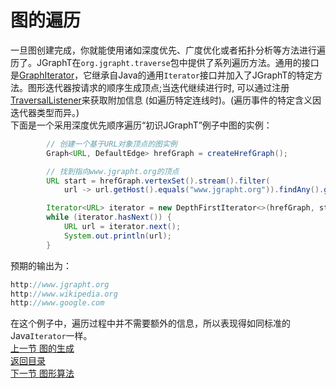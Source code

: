 # 图的遍历  
一旦图创建完成，你就能使用诸如深度优先、广度优化或者拓扑分析等方法进行遍历了。JGraphT在`org.jgrapht.traverse`包中提供了系列遍历方法。通用的接口是[GraphIterator](https://jgrapht.org/javadoc/org/jgrapht/traverse/GraphIterator.html)，它继承自Java的通用`Iterator`接口并加入了JGraphT的特定方法。图形迭代器按请求的顺序生成顶点;当迭代继续进行时, 可以通过注册[TraversalListener](https://jgrapht.org/javadoc/org/jgrapht/event/TraversalListener.html)来获取附加信息 (如遍历特定连线时)。(遍历事件的特定含义因迭代器类型而异。)  
下面是一个采用深度优先顺序遍历“初识JGraphT”例子中图的实例：  
``` java
        // 创建一个基于URL对象顶点的图实例
        Graph<URL, DefaultEdge> hrefGraph = createHrefGraph();

        // 找到指向www.jgrapht.org的顶点
        URL start = hrefGraph.vertexSet().stream().filter(
            url -> url.getHost().equals("www.jgrapht.org")).findAny().get();

        Iterator<URL> iterator = new DepthFirstIterator<>(hrefGraph, start);
        while (iterator.hasNext()) {
            URL url = iterator.next();
            System.out.println(url);
        }
```  
预期的输出为：  
``` java
http://www.jgrapht.org
http://www.wikipedia.org
http://www.google.com
```  
在这个例子中，遍历过程中并不需要额外的信息，所以表现得如同标准的Java`Iterator`一样。  
[上一节 图的生成](https://github.com/roysong/reseachTec/blob/master/graph/jGraphT/apply/dev/7_%E5%9B%BE%E7%9A%84%E7%94%9F%E6%88%90.md)  
[返回目录](https://github.com/roysong/reseachTec/tree/master/graph/jGraphT/apply/dev#jgrapht%E5%BC%80%E5%8F%91%E6%8C%87%E5%8D%97%E6%80%BB%E7%BA%B2)  
[下一节 图形算法](https://github.com/roysong/reseachTec/blob/master/graph/jGraphT/apply/dev/9_%E5%9B%BE%E5%BD%A2%E7%AE%97%E6%B3%95.md)
